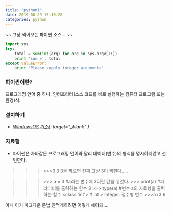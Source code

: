 ```yaml
---
title: "python1"
date: 2019-08-29 15:10:28
categories: python
---
```

<script type="text/javascript" src="/assets/js/main.min.js" />
<script type="text/javascript">
   console.log("test");
</script>

~~ 그냥 찍어보는 파이썬 소스... ~~
```python
import sys
try:
    total = sum(int(arg) for arg in sys.argv[1:])
    print 'sum =', total
except ValueError:
    print 'Please supply integer arguments'
```

### 파이썬이란?
프로그래밍 언어 중 하나. 인터프리터(소스 코드를 바로 실행하는 컴퓨터 프로그램 또는 환경)식.  

### 설치하기  
- *[WindowsOS 기준](https://www.python.org/downloads/){: target="_blank" }*

### 자료형
- 파이썬은 자바같은 프로그래밍 언어와 달리 데이터(변수)의 형식을 명시하지않고 선언한다.  
>>>\>>>3
>>>3
3을 찍으면 진짜 그냥 3이 찍힌다.....

>>> \>>> a = 3 #a라는 변수에 3이란 값을 넣었다.
>>> \>>> print(a) #파라미터를 출력하는 함수
>>> 3
>>> \>>> type(a) #변수 a의 자료형을 출력하는 함수
>>> <class 'int'> # int > Integer. 정수형 변수
>>> \>>>a+3
>>> 6



  
아니 이거 마크다운 문법 안먹게하려면 어떻게 해야돼....
